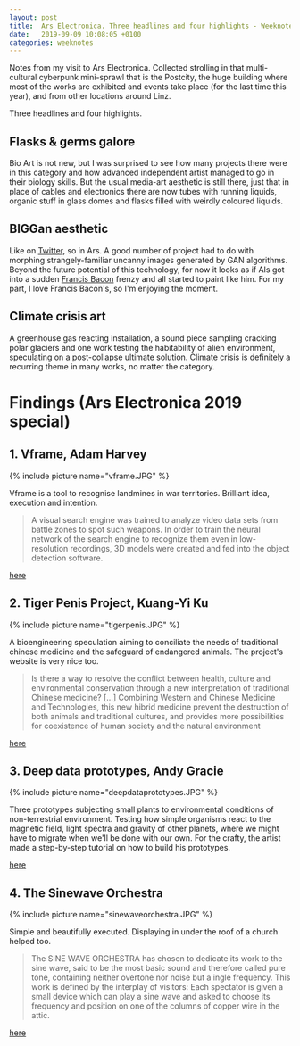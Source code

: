 ```yaml
---
layout: post
title:  Ars Electronica. Three headlines and four highlights - Weeknote 2019/11
date:   2019-09-09 10:08:05 +0100
categories: weeknotes
---
```


Notes from my visit to Ars Electronica. Collected strolling in that multi-cultural cyberpunk mini-sprawl that is the Postcity, the huge building where most of the works are exhibited and events take place (for the last time this year), and from other locations around Linz.

Three headlines and four highlights.

## Flasks & germs galore

Bio Art is not new, but I was surprised to see how many projects there were in this category and how advanced independent artist managed to go in their biology skills. But the usual media-art aesthetic is still there, just that in place of cables and electronics there are now tubes with running liquids, organic stuff in glass domes and flasks filled with weirdly coloured liquids.

## BIGGan aesthetic

Like on [Twitter](https://twitter.com/search?q=%23biggan), so in Ars. A good number of project had to do with morphing strangely-familiar uncanny images generated by GAN algorithms. Beyond the future potential of this technology, for now it looks as if AIs got into a sudden [Francis Bacon](https://www.tate.org.uk/art/artworks/bacon-portrait-of-isabel-rawsthorne-t00879) frenzy and all started to paint like him. For my part, I love Francis Bacon's, so I'm enjoying the moment.

## Climate crisis art

A greenhouse gas reacting installation, a sound piece sampling cracking polar glaciers and one work testing the habitability of alien environment, speculating on a post-collapse ultimate solution. Climate crisis is definitely a recurring theme in many works, no matter the category.


# Findings (Ars Electronica 2019 special)
## 1. Vframe, Adam Harvey

{% include picture name="vframe.JPG" %}


Vframe is a tool to recognise landmines in war territories. Brilliant idea, execution and intention.

> A visual search engine was trained to analyze video data sets from battle zones to spot such weapons. In order to train the neural network of the search engine to recognize them even in low-resolution recordings, 3D models were created and fed into the object detection software.

[here](https://vframe.io)

## 2. Tiger Penis Project, Kuang-Yi Ku

{% include picture name="tigerpenis.JPG" %}


A bioengineering speculation aiming to conciliate the needs of traditional chinese medicine and the safeguard of endangered animals. The project's website is very nice too.

> Is there a way to resolve the conflict between health, culture and environmental conservation through a new interpretation of traditional Chinese medicine? [...] Combining Western and Chinese Medicine and Technologies, this new hibrid medicine prevent the  destruction of both animals and traditional cultures, and provides more possibilities for coexistence of human society and the natural environment

[here](http://www.tigerpenisproject.com/)


## 3. Deep data prototypes, Andy Gracie

{% include picture name="deepdataprototypes.JPG" %}

Three prototypes subjecting small plants to environmental conditions of non-terrestrial environment. Testing how simple organisms react to the magnetic field, light spectra and gravity of other planets, where we might have to migrate when we'll be done with our own. For the crafty, the artist made a step-by-step tutorial on how to build his prototypes. 

[here](https://www.hackteria.org/projects/deep-data-prototype/)


## 4. The Sinewave Orchestra

{% include picture name="sinewaveorchestra.JPG" %}


Simple and beautifully executed. Displaying in under the roof of a church helped too.  

> The SINE WAVE ORCHESTRA has chosen to dedicate its work to the sine wave, said to be the most basic sound and therefore called pure tone, containing neither overtone nor noise but a ingle frequency. This work is defined by the interplay of visitors: Each spectator is given a small device which can play a sine wave and asked to choose its frequency and position on one of the columns of copper wire in the attic.

[here](http://www.swo.jp/)
